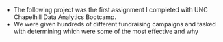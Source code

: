 - The following project was the first assignment I completed with UNC Chapelhill Data Analytics Bootcamp.
- We were given hundreds of different fundraising campaigns and tasked with determining which were some of the most effective and why
